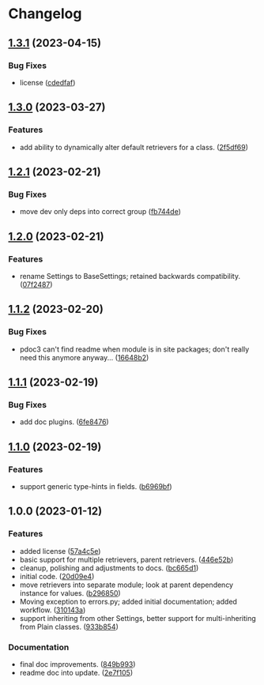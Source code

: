 # Changelog

## [1.3.1](https://github.com/xyngular/py-xsettings/compare/v1.3.0...v1.3.1) (2023-04-15)


### Bug Fixes

* license ([cdedfaf](https://github.com/xyngular/py-xsettings/commit/cdedfaf0506f53b23f720e60e36e21543a96eddb))

## [1.3.0](https://github.com/xyngular/py-xsettings/compare/v1.2.1...v1.3.0) (2023-03-27)


### Features

* add ability to dynamically alter default retrievers for a class. ([2f5df69](https://github.com/xyngular/py-xsettings/commit/2f5df69ef2ed57c871be1d6a020f64672efa2d7b))

## [1.2.1](https://github.com/xyngular/py-xsettings/compare/v1.2.0...v1.2.1) (2023-02-21)


### Bug Fixes

* move dev only deps into correct group ([fb744de](https://github.com/xyngular/py-xsettings/commit/fb744de2333716b2d279b8aa6ad20dfd12374617))

## [1.2.0](https://github.com/xyngular/py-xsettings/compare/v1.1.2...v1.2.0) (2023-02-21)


### Features

* rename Settings to BaseSettings; retained backwards compatibility. ([07f2487](https://github.com/xyngular/py-xsettings/commit/07f24873fa6cd76a764db68e4ca1753d8d6da833))

## [1.1.2](https://github.com/xyngular/py-xsettings/compare/v1.1.1...v1.1.2) (2023-02-20)


### Bug Fixes

* pdoc3 can't find readme when module is in site packages; don't really need this anymore anyway... ([16648b2](https://github.com/xyngular/py-xsettings/commit/16648b2fe00cc63c566495728e3b5af8b6e0cf87))

## [1.1.1](https://github.com/xyngular/py-xsettings/compare/v1.1.0...v1.1.1) (2023-02-19)


### Bug Fixes

* add doc plugins. ([6fe8476](https://github.com/xyngular/py-xsettings/commit/6fe8476e22476fbc923970143d6dd9138a96038c))

## [1.1.0](https://github.com/xyngular/py-xsettings/compare/v1.0.0...v1.1.0) (2023-02-19)


### Features

* support generic type-hints in fields. ([b6969bf](https://github.com/xyngular/py-xsettings/commit/b6969bf133da5296bd0cfaa660f03aeaf8b3f206))

## 1.0.0 (2023-01-12)


### Features

* added license ([57a4c5e](https://github.com/xyngular/py-xsettings/commit/57a4c5e7bbccb91aad57259fb26f27d69e0d5c9c))
* basic support for multiple retrievers, parent retrievers. ([446e52b](https://github.com/xyngular/py-xsettings/commit/446e52bc628b589c4e95aa66b7f0c7086b94d91b))
* cleanup, polishing and adjustments to docs. ([bc665d1](https://github.com/xyngular/py-xsettings/commit/bc665d11dcd56673550f6bbee562b236b936bafc))
* initial code. ([20d09e4](https://github.com/xyngular/py-xsettings/commit/20d09e46d36549c88012debb2774d34c551dca3c))
* move retrievers into separate module; look at parent dependency instance for values. ([b296850](https://github.com/xyngular/py-xsettings/commit/b296850a142744f231ae66c862b8015ff7e8b76c))
* Moving exception to errors.py; added initial documentation; added workflow. ([310143a](https://github.com/xyngular/py-xsettings/commit/310143a71a556838961e5821fdc7c8ea77879a6b))
* support inheriting from other Settings, better support for multi-inheriting from Plain classes. ([933b854](https://github.com/xyngular/py-xsettings/commit/933b8542d013fa4a7b095514fd30942bc5489b45))


### Documentation

* final doc improvements. ([849b993](https://github.com/xyngular/py-xsettings/commit/849b9935635b0cf606af25ece651e69055703ccf))
* readme doc into update. ([2e7f105](https://github.com/xyngular/py-xsettings/commit/2e7f1050a7816cbd0a007fc18ff1445f92fddf49))

